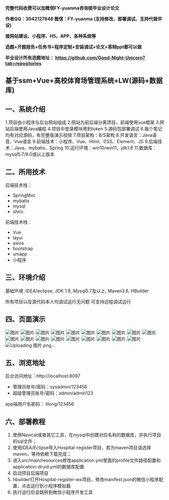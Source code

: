 
**完整代码收费可以加微信FY-yuanma咨询接毕业设计论文**

**作者QQ：3042127848 微信：FY-yuanma (支持修改、部署调试、支持代做毕设)**

**接网站建设、小程序、H5、APP、各种系统等**

**选题+开题报告+任务书+程序定制+安装调试+论文+答辩ppt都可以做**

**毕业设计所有选题地址： https://github.com/Good-Night-Unicorn?tab=repositories**

## 基于ssm+Vue+高校体育场管理系统+LW(源码+数据库)

## 一、系统介绍
1.项目由小程序与后台网站组成
2.网站为前后端分离项目，前端使用vue框架
3.网站后端使用Java编程
4.项目中登录模块用到token
5.源码包部署调试
6.每个笔记均有对应源码，有完整版演示视频
7.项目架构：B/S架构
8.开发语言：Java语音、Vue语言
9.前端技术：小程序、Vue、Html、CSS、Element、JS
9.后端技术：Java、mybatis、Spring
10.运行环境：win10/win11、jdk1.8
11.数据库：mysql5.7/8.0或以上版本
## 二、所用技术

后端技术栈：

- SpringMvc
- mybatis
- mysql
- shiro


前端技术栈：
- Vue
- layui
- axios
- bootstrap
- uniapp
- 小程序

## 三、环境介绍

基础环境 :IDEA/eclipse, JDK 1.8, Mysql5.7及以上, Maven3.6, HBuilder

所有项目以及源代码本人均调试运行无问题 可支持远程调试运行

## 四、页面演示
![图片](https://github.com/user-attachments/assets/f6396457-c1a2-42ca-ad6f-873da78ed276)
![图片](https://github.com/user-attachments/assets/6914f47b-16e1-48e6-b049-26e7c8d72b21)
![图片](https://github.com/user-attachments/assets/6dad04cc-771f-42c3-aa3c-5d448ec35a55)
![图片](https://github.com/user-attachments/assets/0399c3e8-1ed2-4abc-b1e4-5437e179ec88)
![图片](https://github.com/user-attachments/assets/0812ca00-8f41-48ab-81b9-810e5b2e17d2)
![图片](https://github.com/user-attachments/assets/86c81c21-d6ba-40b7-8a6c-a54d40631a7d)
![图片](https://github.com/user-attachments/assets/3d00741f-721e-41f2-ab32-c52483424a1e)
![图片](https://github.com/user-attachments/assets/8c6cba30-7e79-4d6b-baf8-fc12e8e08eb7)
![图片](https://github.com/user-attachments/assets/f3c99222-e435-43f3-a691-f34d9a03c64b)
![图片](https://github.com/user-attachments/assets/accbd21e-61ff-41f7-b129-422152cd0c51)
![图片](https://github.com/user-attachments/assets/f3be23e9-cdce-4645-b1e1-3e2d339eea1f)
![图片](https://github.com/user-attachments/assets/62dc0752-6ca6-43e2-af5b-3c11883e0db3)
![图片](https://github.com/user-attachments/assets/19a8564b-044e-4cc0-a6c0-27c91654fd58)
![图片](https://github.com/user-attachments/assets/f4021f90-17b9-490a-920c-32eaab2591ed)
![图片](https://github.com/user-attachments/assets/106497f8-b8b2-4fce-af33-159067c819c4)
![图片](https://github.com/user-attachments/assets/6e3618bc-863a-4448-851a-6fb8c7029a8f)
![图片](https://github.com/user-attachments/assets/44d58ebc-00de-4697-84ee-a7d5f2eecd97)
![图片](https://github.com/user-attachments/assets/3c989d9a-4773-4fe7-b886-93c2d9e23db3)
![图片](https://github.com/user-attachments/assets/271cf9a5-3d01-4f68-aa8f-8dd59857151f)
![Uploading 图片.png…]()

## 五、浏览地址

后台访问地址：http://localhost:8097
- 管理员账号/密码：sysadmin/123456
- 超级管理员账号/密码：admin/admin123

app端用户名密码：
lilong/123456

## 六、部署教程

1. 使用Navicat或者其它工具，在mysql中创建对应名称的数据库，并执行项目的sql文件；
2. 使用IDEA/Eclipse导入Hospital-register项目，若为maven项目请选择maven，等待依赖下载完成；
3. 进入src/main/resources修改application.yml里面的profile文件路径配置和application-druid.yml的数据库配置
4. 启动项目后端项目
5. hbuilder打开Hospital-register-wx项目，修改manifest.json的微信小程序配置，点击运行到小程序模拟器
6. 执行运行后会跳转到微信小程序开发工具
